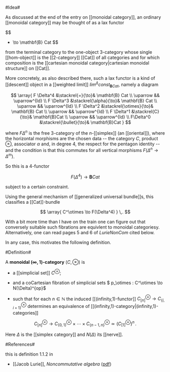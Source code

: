 #Idea#

As discussed at the end of the entry on 
[[monoidal category]],
an ordinary [[monoidal category]] may be thought of as a lax functor

$$
  * \to \mathbf{B} Cat
$$

from the terminal category to the one-object 3-category whose single 
[[hom-object]] is the [[2-category]] [[Cat]] of all categories and for which composition is the [[cartesian monoidal category|cartesian monoidal structure]] on [[Cat]].

More concretely, as also described there, such a lax functor is a 
kind of [[descent]] object in 
a [[weighted limit]] $lim^{\Delta} const_{\mathbf{B}Cat}$, namely
a diagram

$$
  \array{
    F \Delta^4 &\stackrel{=}{\to}& \mathbf{B} Cat
    \\
    \uparrow && \uparrow^{Id} 
    \\
    F \Delta^3 &\stackrel{\alpha}{\to}& \mathbf{B} Cat
    \\
    \uparrow && \uparrow^{Id} 
    \\
    F \Delta^2 &\stackrel{\otimes}{\to}& \mathbf{B} Cat
    \\
    \uparrow && \uparrow^{Id} 
    \\
    F \Delta^1 &\stackrel{C}{\to}& \mathbf{B}Cat
    \\
    \uparrow && \uparrow^{Id} 
    \\
    F\Delta^0 &\stackrel{\bullet}{\to}& \mathbf{B}Cat
  }
$$

where $F \Delta^n$ is the free 3-category of the $n$-[[simplex]] 
(an [[oriental]]), where the horizontal morphisms are the chosen data 
 -- the category $C$, product $\otimes$, associator $\alpha$ and, 
in degree 4, the respect for the pentagon identity --
and the condition is that this commutes for all vertical morphisms 
$F(\Delta^n \to \Delta^m)$.

So this is a 4-functor

$$
  F(\Delta^4) \to \mathbf{B}Cat
$$

subject to a certain constraint. 

Using the general mechanism of [[generalized universal bundle]]s, this 
classifies a [[Cat]]-bundle

$$
  \array{
    C^\otimes \to F(\Delta^4)
  }
  \,.
$$

With a bit more time than I have on the train one can figure out
that conversely suitable such fibrations are equivlent to monoidal
categoriesy. Alternatively, one can read pages 5 and 6 of
_LurieNonCom_ cited below.

In any case, this motivates the following definition.

#Definition#

A **monoidal ($\infty,1$)-category** $(C, \otimes)$
is 

* a [[simplicial set]] $C^\otimes$;

* and a coCartesian fibration of simplicial 
sets $ p_\otimes : C^\otimes \to N(\Delta)^{op}$

* such that for each $n \in \mathbb{N}$ the induced [[(infinity,1)-functor]]
$C^\otimes_{[n]} \to C^\otimes_{\{i,i+1\}}$ determines an
equivalence of [[(infinity,1)-category|(infinity,1)-categories]]

$$
  C^\otimes_{[n]}
  \to
  C^\otimes_{\{0,1\}}
  \times
  \cdots
  \times
  C^\otimes_{\{n-1,n\}}
  \simeq
  (C^\otimes_{[1]})^n
  \,.
$$

Here $\Delta$ is the [[simplex category]] and $N(\Delta)$ its [[nerve]].


#References#

this is definition 1.1.2 in 

* [[Jacob Lurie]], _Noncommutative algebra_ ([pdf]())